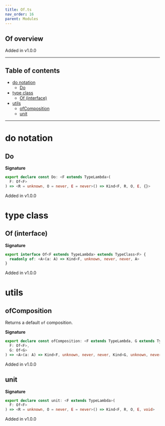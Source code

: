```yaml
---
title: Of.ts
nav_order: 16
parent: Modules
---
```


## Of overview

Added in v1.0.0

---

<h2 class="text-delta">Table of contents</h2>

- [do notation](#do-notation)
  - [Do](#do)
- [type class](#type-class)
  - [Of (interface)](#of-interface)
- [utils](#utils)
  - [ofComposition](#ofcomposition)
  - [unit](#unit)

---

# do notation

## Do

**Signature**

```ts
export declare const Do: <F extends TypeLambda>(
  F: Of<F>
) => <R = unknown, O = never, E = never>() => Kind<F, R, O, E, {}>
```

Added in v1.0.0

# type class

## Of (interface)

**Signature**

```ts
export interface Of<F extends TypeLambda> extends TypeClass<F> {
  readonly of: <A>(a: A) => Kind<F, unknown, never, never, A>
}
```

Added in v1.0.0

# utils

## ofComposition

Returns a default `of` composition.

**Signature**

```ts
export declare const ofComposition: <F extends TypeLambda, G extends TypeLambda>(
  F: Of<F>,
  G: Of<G>
) => <A>(a: A) => Kind<F, unknown, never, never, Kind<G, unknown, never, never, A>>
```

Added in v1.0.0

## unit

**Signature**

```ts
export declare const unit: <F extends TypeLambda>(
  F: Of<F>
) => <R = unknown, O = never, E = never>() => Kind<F, R, O, E, void>
```

Added in v1.0.0

